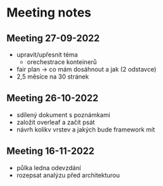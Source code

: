 # Meeting notes

## Meeting 27-09-2022
- upravit/upřesnit téma
    - orechestrace konteinerů
- fair plan -> co mám dosáhnout a jak (2 odstavce)
- 2,5 měsíce na 30 stránek

## Meeting 26-10-2022
- sdílený dokument s poznámkami
- založit overleaf a začít psát
- návrh kolikv vrstev a jakých bude framework mít

## Meeting 16-11-2022
- půlka ledna odevzdání
- rozepsat analýzu před architekturou
